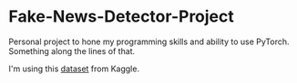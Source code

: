 # Fake-News-Detector-Project
Personal project to hone my programming skills and ability to use PyTorch. Something along the lines of that.

I'm using this [dataset](https://www.kaggle.com/datasets/clmentbisaillon/fake-and-real-news-dataset?select=True.csv) from Kaggle.